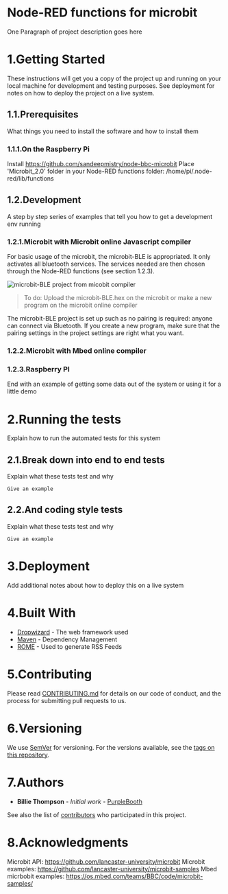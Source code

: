 # Node-RED functions for microbit

One Paragraph of project description goes here

# 1.Getting Started

These instructions will get you a copy of the project up and running on your local machine for development and testing purposes. See deployment for notes on how to deploy the project on a live system.

## 1.1.Prerequisites

What things you need to install the software and how to install them

### 1.1.1.On the Raspberry Pi

Install https://github.com/sandeepmistry/node-bbc-microbit
Place 'Microbit_2.0' folder in your Node-RED functions folder: /home/pi/.node-red/lib/functions



## 1.2.Development

A step by step series of examples that tell you how to get a development env running

### 1.2.1.Microbit with Microbit online Javascript compiler

For basic usage of the microbit, the microbit-BLE is appropriated. It only activates all bluetooth services. The services needed are then chosen through the Node-RED functions (see section 1.2.3).

![microbit-BLE project from micobit compiler](link-to-image)

>To do:  Upload the microbit-BLE.hex on the microbit or make a new program on the microbit online compiler

The microbit-BLE project is set up such as no pairing is required: anyone can connect via Bluetooth.
If you create a new program, make sure that the pairing settings in the project settings are right what you want.

### 1.2.2.Microbit with Mbed online compiler

### 1.2.3.Raspberry PI

End with an example of getting some data out of the system or using it for a little demo

# 2.Running the tests

Explain how to run the automated tests for this system

## 2.1.Break down into end to end tests

Explain what these tests test and why

```
Give an example
```

## 2.2.And coding style tests

Explain what these tests test and why

```
Give an example
```

# 3.Deployment

Add additional notes about how to deploy this on a live system

# 4.Built With

* [Dropwizard](http://www.dropwizard.io/1.0.2/docs/) - The web framework used
* [Maven](https://maven.apache.org/) - Dependency Management
* [ROME](https://rometools.github.io/rome/) - Used to generate RSS Feeds

# 5.Contributing

Please read [CONTRIBUTING.md](https://gist.github.com/PurpleBooth/b24679402957c63ec426) for details on our code of conduct, and the process for submitting pull requests to us.

# 6.Versioning

We use [SemVer](http://semver.org/) for versioning. For the versions available, see the [tags on this repository](https://github.com/your/project/tags). 

# 7.Authors

* **Billie Thompson** - *Initial work* - [PurpleBooth](https://github.com/PurpleBooth)

See also the list of [contributors](https://github.com/your/project/contributors) who participated in this project.

# 8.Acknowledgments

Microbit API:   https://github.com/lancaster-university/microbit
Microbit examples: https://github.com/lancaster-university/microbit-samples
Mbed micrbobit examples: https://os.mbed.com/teams/BBC/code/microbit-samples/



